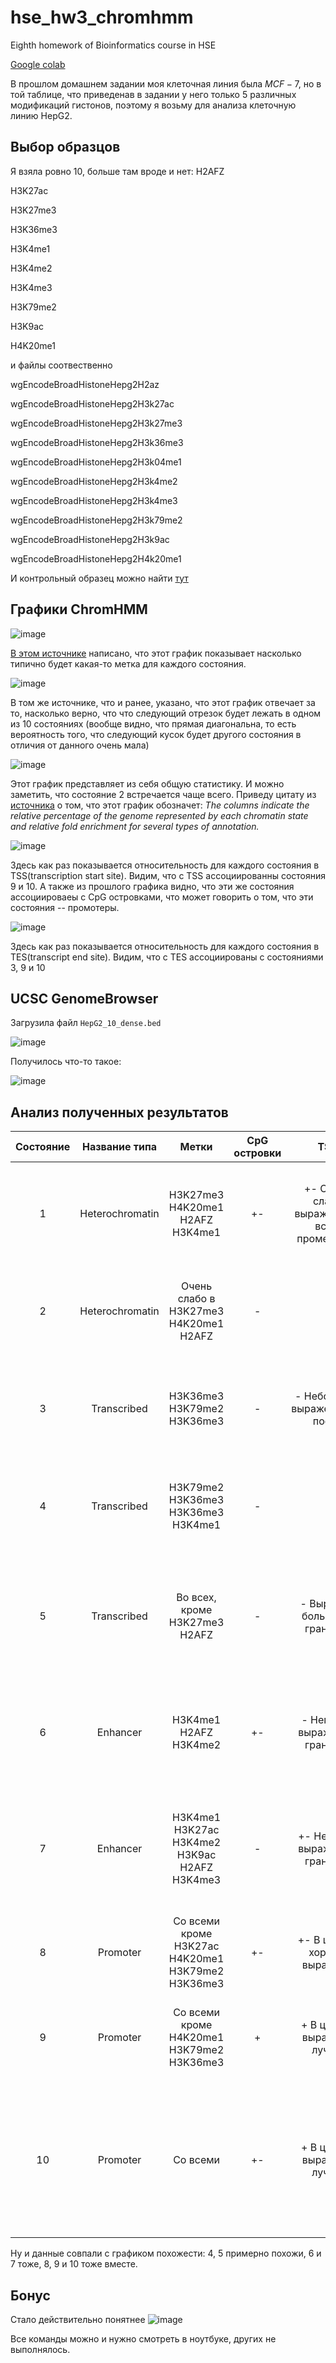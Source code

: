 # hse_hw3_chromhmm
Eighth homework of Bioinformatics course in HSE

[Google colab](https://colab.research.google.com/drive/1Krla4mi0iLQD6gXJbTCq0tjke86RVpAO?usp=sharing)

В прошлом домашнем задании моя клеточная линия была $MCF-7$, но в той таблице, что приведенав в задании у него только 5 различных модификаций гистонов, поэтому я возьму для анализа клеточную линию HepG2.

## Выбор образцов
Я взяла ровно 10, больше там вроде и нет:
H2AFZ

H3K27ac

H3K27me3

H3K36me3

H3K4me1

H3K4me2

H3K4me3

H3K79me2

H3K9ac

H4K20me1

и файлы соотвественно

wgEncodeBroadHistoneHepg2H2az

wgEncodeBroadHistoneHepg2H3k27ac

wgEncodeBroadHistoneHepg2H3k27me3

wgEncodeBroadHistoneHepg2H3k36me3

wgEncodeBroadHistoneHepg2H3k04me1

wgEncodeBroadHistoneHepg2H3k4me2

wgEncodeBroadHistoneHepg2H3k4me3

wgEncodeBroadHistoneHepg2H3k79me2

wgEncodeBroadHistoneHepg2H3k9ac

wgEncodeBroadHistoneHepg2H4k20me1

И контрольный образец можно найти [тут](http://hgdownload.cse.ucsc.edu/goldenPath/hg19/encodeDCC/wgEncodeBroadHistone/wgEncodeBroadHistoneHepg2ControlStdAlnRep1.bam)

## Графики ChromHMM

![image](https://github.com/polipolinom/hse_hw3_chromhmm/assets/77383801/d8667f95-1bac-4e6f-96c8-32c253285e59)

[В этом источнике](https://genomebiology.biomedcentral.com/articles/10.1186/s13059-018-1489-y/figures/6) написано, что этот график показывает насколько типично будет какая-то метка для каждого состояния. 

![image](https://github.com/polipolinom/hse_hw3_chromhmm/assets/77383801/d3d601f5-a87d-4ba3-bbde-bcdfb06e3a25)

В том же источнике, что и ранее, указано, что этот график отвечает за то, насколько верно, что что следующий отрезок будет лежать в одном из 10 состояниях (вообще видно, что прямая диагональна, то есть вероятность того, что следующий кусок будет другого состояния в отличия от данного очень мала)

![image](https://github.com/polipolinom/hse_hw3_chromhmm/assets/77383801/a95fbae2-694b-44bb-af75-91fc55926f10)

Этот график представляет из себя общую статистику. И можно заметить, что состояние 2 встречается чаще всего. Приведу цитату из [источника](https://www.researchgate.net/figure/Sample-outputs-of-ChromHMM-a-Example-of-chromatin-state-annotation-tracks-produced_fig1_221869893) о том, что этот график обозначет: *The columns indicate the relative percentage of the genome represented by each chromatin state and relative fold enrichment for several types of annotation.*

![image](https://github.com/polipolinom/hse_hw3_chromhmm/assets/77383801/1b00b0d1-ea1c-4f67-a684-3afc9d9b6863)

Здесь как раз показывается относительность для каждого состояния в TSS(transcription start site). Видим, что с TSS ассоциированны состояния 9 и 10. А также из прошлого графика видно, что эти же состояния ассоциироваеы с CpG островками, что может говорить о том, что эти состояния -- промотеры.

![image](https://github.com/polipolinom/hse_hw3_chromhmm/assets/77383801/be7874c5-e934-4ed3-9f51-47f9382a145c)

Здесь как раз показывается относительность для каждого состояния в TES(transcript end site). Видим, что с TES ассоциированы с состояниями 3, 9 и 10

##  UCSC GenomeBrowser
Загрузила файл `HepG2_10_dense.bed`

![image](https://github.com/polipolinom/hse_hw3_chromhmm/assets/77383801/cfd7d768-21b0-4a88-88ee-2183652e683d)

Получилось что-то такое:

![image](https://github.com/polipolinom/hse_hw3_chromhmm/assets/77383801/3be74422-fe55-4d4b-8070-12a90b01c969)

## Анализ полученных результатов

| Состояние |	Название типа   |	Метки                                  | CpG островки | TSS                                        |	TES                             |	Lamina | Summary | Картинка |
|:---------:|:---------------:|:--------------------------------------:|:------------:|:------------------------------------------:|:--------------------------------:|:------:|:-------:|:--------:|
| 1         |	Heterochromatin | H3K27me3 H4K20me1  H2AFZ H3K4me1       | +-           | +- Очень слабо выражены на всем промежутке | +- Выражены на всем промежутке   | +      | В целом везде выражено слабо, кроме H3K27me3 -- ассоциация с гетерохроматическими областями, в геноме его относительно много | ![image](https://github.com/polipolinom/hse_hw3_chromhmm/assets/77383801/7792b1ec-10c9-4e8d-a8be-9c1a861bb602) |
| 2         |	Heterochromatin | Очень слабо в H3K27me3 H4K20me1  H2AFZ | -            | -                                          | +- На всем промежутке слабая выраженность | +       | Больше всего встречается в геноме, но сопряжен слабо со всеми метками, по браузеру я бы сказала, что больше всего сопряжен с H3K27me3 |  ![image](https://github.com/polipolinom/hse_hw3_chromhmm/assets/77383801/57f31afe-6aeb-41ed-a991-4f92bb362c82)| 
| 3         | Transcribed     | H3K36me3 H3K79me2 H3K36me3             | -            | - Небольшая выраженность после             | + Выраженность есть на всем промежутке, ближе к его началу выраженность больше| +- | Есть ассоциации с SeqExon и с SeqGene, в геноме также относительно много, по браузеру ассоциация с H3K36me3, попадает на экзоны  | ![image](https://github.com/polipolinom/hse_hw3_chromhmm/assets/77383801/dbb23cba-1888-4fde-bb66-12a74262f318)|
| 4         | Transcribed     | H3K79me2 H3K36me3 H3K36me3 H3K4me1     | -            | -                                          | - Слабая выраженность, но до чуть больше выражено | - | Cильные сигналы для H3K79me2 - ассоциация с транскрибируемыми областями активных генов, сильная ассоциация с SeqGene | ![image](https://github.com/polipolinom/hse_hw3_chromhmm/assets/77383801/4ab2e89e-0d38-4998-bb56-df803b961ff5) |
| 5         | Transcribed     | Во всех, кроме H3K27me3 H2AFZ          | -            | - Выражен больше на границах               | +- Ярко выражен до, а после уже не очень | - | Редко встречается в геноме, сильные сигналы для H3K4me1 и H3K79me2 - ассоциация с транскрибируемыми областями активных генов, сильная ассоциация с SeqGene и средняя с SeqExon | ![image](https://github.com/polipolinom/hse_hw3_chromhmm/assets/77383801/e97ed084-2c3b-45ae-847c-97e00f019b27) |
| 6         | Enhancer        | H3K4me1 H2AFZ H3K4me2                  | +-           | - Немного выражен на границах              | +- Больше выражу к концу | +- | Достаточно сильный сигнал для H3K4me1,то есть связан с усилителями генов, в геноме встречается редко маленькими отрезками    | ![image](https://github.com/polipolinom/hse_hw3_chromhmm/assets/77383801/e97ed084-2c3b-45ae-847c-97e00f019b27) |
| 7         | Enhancer        | H3K4me1 H3K27ac H3K4me2 H3K9ac H2AFZ H3K4me3 | -      | +- Немного выражен на границах             | +- Больше к концам| +- | Редко встречается в геноме, сильный сигнал для всех указанных меток (но наиболее сильный для H3K4me1 - ассоциация с усилителями генов), небольшая ассоциация с TES | ![image](https://github.com/polipolinom/hse_hw3_chromhmm/assets/77383801/e720863f-a738-4faf-b3bf-4d08e843dadf) |
| 8         | Promoter        | Со всеми кроме H3K27ac H4K20me1 H3K79me2 H3K36me3 | +- | +- В центре хорошо выражено               | +- лучше выражено до | +- | Редко встречается, сигнал сильная и для H3K4me2 и для H3K4me3, много в начале последовательности | ![image](https://github.com/polipolinom/hse_hw3_chromhmm/assets/77383801/2b6ff0e1-3f98-40be-af30-499c14019528) |
| 9         |  Promoter       | Cо всеми кроме H4K20me1 H3K79me2 H3K36me3  | + | + В центре выражено лучше | + Выражено лучше после| - | Редко встречается в геноме, сигнал сильный для H3K4me2 и H3K4me3 + много в начале транскрипции, ассоциация с TES и TSS | ![image](https://github.com/polipolinom/hse_hw3_chromhmm/assets/77383801/dac61602-cb48-43c0-8b05-335f23248ce0) |
| 10       |  Promoter       | Cо всеми | +- | + В центре выражено лучше | + Выражено лучше после| + Выражено лучше до | - | Редко встречается в геноме, сигнал сильный для H3K4me2 и H3K4me3 + много в начале транскрипции, ассоциация с TES и TSS | ![image](https://github.com/polipolinom/hse_hw3_chromhmm/assets/77383801/6a5946ff-58b4-40b4-8856-090647115237) |

Ну и данные совпали с графиком похожести: 4, 5 примерно похожи, 6 и 7 тоже, 8, 9 и 10 тоже вместе. 

## Бонус

Стало действительно понятнее
![image](https://github.com/polipolinom/hse_hw3_chromhmm/assets/77383801/f09dec99-3651-4296-80fc-7412395c9ff5)

Все команды можно и нужно смотреть в ноутбуке, других не выполнялось.

